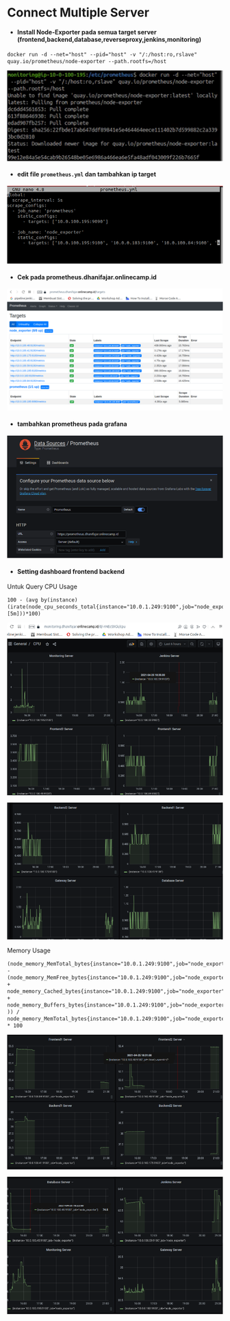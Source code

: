 # Connect Multiple Server

* #### Install Node-Exporter pada semua target server (frontend,backend,database,reverseproxy,jenkins,monitoring)
```
docker run -d --net="host" --pid="host" -v "/:/host:ro,rslave" quay.io/prometheus/node-exporter --path.rootfs=/host
```
![01](assets/Selection_733.png)


* #### edit file `prometheus.yml` dan tambahkan ip target
![08](assets/Selection_746.png)

* #### Cek pada prometheus.dhanifajar.onlinecamp.id
![09](assets/Selection_749.png)

* #### tambahkan prometheus pada grafana
![10](assets/Selection_745.png)

* #### Setting dashboard frontend backend

Untuk Query
CPU Usage
```
100 - (avg by(instance)(irate(node_cpu_seconds_total{instance="10.0.1.249:9100",job="node_exporter",mode="idle"}[5m]))*100)
```
![10](assets/Selection_765.png)


![10](assets/Selection_766.png)



Memory Usage
```
(node_memory_MemTotal_bytes{instance="10.0.1.249:9100",job="node_exporter"} - (node_memory_MemFree_bytes{instance="10.0.1.249:9100",job="node_exporter"} +        
node_memory_Cached_bytes{instance="10.0.1.249:9100",job="node_exporter"} + node_memory_Buffers_bytes{instance="10.0.1.249:9100",job="node_exporter"} )) /   
node_memory_MemTotal_bytes{instance="10.0.1.249:9100",job="node_exporter"} * 100
```
![10](assets/Selection_767.png)


![10](assets/Selection_768.png)
